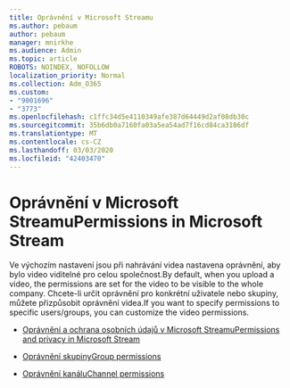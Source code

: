 ```yaml
---
title: Oprávnění v Microsoft Streamu
ms.author: pebaum
author: pebaum
manager: mnirkhe
ms.audience: Admin
ms.topic: article
ROBOTS: NOINDEX, NOFOLLOW
localization_priority: Normal
ms.collection: Adm_O365
ms.custom:
- "9001696"
- "3773"
ms.openlocfilehash: c1ffc34d5e4110349afe387d64449d2af08db30c
ms.sourcegitcommit: 35b6db0a7160fa03a5ea54ad7f16cd84ca3186df
ms.translationtype: MT
ms.contentlocale: cs-CZ
ms.lasthandoff: 03/03/2020
ms.locfileid: "42403470"
---
```

# <a name="permissions-in-microsoft-stream"></a><span data-ttu-id="05ada-102">Oprávnění v Microsoft Streamu</span><span class="sxs-lookup"><span data-stu-id="05ada-102">Permissions in Microsoft Stream</span></span>

<span data-ttu-id="05ada-103">Ve výchozím nastavení jsou při nahrávání videa nastavena oprávnění, aby bylo video viditelné pro celou společnost.</span><span class="sxs-lookup"><span data-stu-id="05ada-103">By default, when you upload a video, the permissions are set for the video to be visible to the whole company.</span></span> <span data-ttu-id="05ada-104">Chcete-li určit oprávnění pro konkrétní uživatele nebo skupiny, můžete přizpůsobit oprávnění videa.</span><span class="sxs-lookup"><span data-stu-id="05ada-104">If you want to specify permissions to specific users/groups, you can customize the video permissions.</span></span>

- [<span data-ttu-id="05ada-105">Oprávnění a ochrana osobních údajů v Microsoft Streamu</span><span class="sxs-lookup"><span data-stu-id="05ada-105">Permissions and privacy in Microsoft Stream</span></span>](https://docs.microsoft.com/stream/portal-permissions)

- [<span data-ttu-id="05ada-106">Oprávnění skupiny</span><span class="sxs-lookup"><span data-stu-id="05ada-106">Group permissions</span></span>](https://docs.microsoft.com/stream/portal-permissions#group-permissions)

- [<span data-ttu-id="05ada-107">Oprávnění kanálu</span><span class="sxs-lookup"><span data-stu-id="05ada-107">Channel permissions</span></span>](https://docs.microsoft.com/stream/portal-permissions#channel-permissions)
